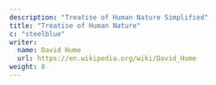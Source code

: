 ```yaml
---
description: "Treatise of Human Nature Simplified"
title: "Treatise of Human Nature"
c: "steelblue"
writer:
  name: David Hume
  url: https://en.wikipedia.org/wiki/David_Hume
weight: 8
---
```


